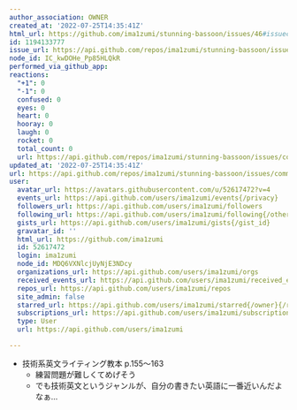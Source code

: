 ```yaml
---
author_association: OWNER
created_at: '2022-07-25T14:35:41Z'
html_url: https://github.com/ima1zumi/stunning-bassoon/issues/46#issuecomment-1194133777
id: 1194133777
issue_url: https://api.github.com/repos/ima1zumi/stunning-bassoon/issues/46
node_id: IC_kwDOHe_Pp85HLQkR
performed_via_github_app: 
reactions:
  "+1": 0
  "-1": 0
  confused: 0
  eyes: 0
  heart: 0
  hooray: 0
  laugh: 0
  rocket: 0
  total_count: 0
  url: https://api.github.com/repos/ima1zumi/stunning-bassoon/issues/comments/1194133777/reactions
updated_at: '2022-07-25T14:35:41Z'
url: https://api.github.com/repos/ima1zumi/stunning-bassoon/issues/comments/1194133777
user:
  avatar_url: https://avatars.githubusercontent.com/u/52617472?v=4
  events_url: https://api.github.com/users/ima1zumi/events{/privacy}
  followers_url: https://api.github.com/users/ima1zumi/followers
  following_url: https://api.github.com/users/ima1zumi/following{/other_user}
  gists_url: https://api.github.com/users/ima1zumi/gists{/gist_id}
  gravatar_id: ''
  html_url: https://github.com/ima1zumi
  id: 52617472
  login: ima1zumi
  node_id: MDQ6VXNlcjUyNjE3NDcy
  organizations_url: https://api.github.com/users/ima1zumi/orgs
  received_events_url: https://api.github.com/users/ima1zumi/received_events
  repos_url: https://api.github.com/users/ima1zumi/repos
  site_admin: false
  starred_url: https://api.github.com/users/ima1zumi/starred{/owner}{/repo}
  subscriptions_url: https://api.github.com/users/ima1zumi/subscriptions
  type: User
  url: https://api.github.com/users/ima1zumi

---
```

- 技術系英文ライティング教本 p.155〜163
    - 練習問題が難しくてめげそう
    - でも技術英文というジャンルが、自分の書きたい英語に一番近いんだよなぁ…